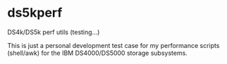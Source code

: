 ds5kperf
========

DS4k/DS5k perf utils (testing...)

This is just a personal development test case for my performance scripts (shell/awk) for the IBM DS4000/DS5000 storage subsystems.

